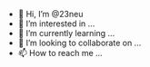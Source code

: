 - 👋 Hi, I’m @23neu
- 👀 I’m interested in ...
- 🌱 I’m currently learning ...
- 💞️ I’m looking to collaborate on ...
- 📫 How to reach me ...

<!---
23neu/23neu is a ✨ special ✨ repository because its `README.md` (this file) appears on your GitHub profile.
You can click the Preview link to take a look at your changes.
--->

